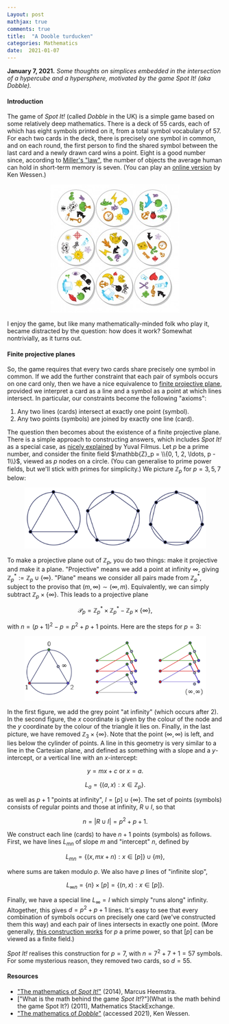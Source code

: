 ```yaml
---
Layout: post
mathjax: true
comments: true
title:  "A Dooble turducken"
categories: Mathematics
date:  2021-01-07
---
```


**January 7, 2021.** *Some thoughts on simplices embedded in the
  intersection of a hypercube and a hypersphere, motivated by the game Spot It! (aka Dobble).*

#### Introduction

The game of *Spot It!* (called *Dobble* in the UK) is a simple game
based on some relatively deep mathematics.
There is a deck of $55$ cards, each of which has eight symbols printed
on it, from a total symbol vocabulary of $57$.
For each two cards in the deck, there is precisely one symbol in
common, and on each round, the first person to find the shared symbol
between the last card and a newly drawn card wins a point.
Eight is a good number since, according to
[Miller's "law"](https://en.wikipedia.org/wiki/The_Magical_Number_Seven,_Plus_or_Minus_Two),
the number of objects the average human can hold in short-term memory
is seven.
(You can play an
[online version](http://thewessens.net/ClassroomApps/Main/intersection.html)
by Ken Wessen.)

<figure>
    <div style="text-align:center"><img src
    ="/images/posts/spotit1.jpg"/>
	</div>
	</figure>

I enjoy the game, but like many mathematically-minded folk who play
it, became distracted by the question: how does it work?
Somewhat nontrivially, as it turns out.

#### Finite projective planes

So, the game requires that every two cards share precisely one symbol
in common.
If we add the further constraint that each pair of symbols occurs on
one card only, then we have a nice equivalence to
[finite projective plane](https://en.wikipedia.org/wiki/Projective_plane),
provided we interpret a card as a line and a symbol as a point at
which lines intersect. In particular, our constraints become the
following "axioms":

1. Any two lines (cards) intersect at exactly one point (symbol).
2. Any two points (symbols) are joined by exactly one line (card).

The question then becomes about the existence of a finite projective
plane.
There is a simple approach to constructing answers, which includes
*Spot It!* as a special case, as
[nicely explained](https://math.stackexchange.com/questions/36798/what-is-the-math-behind-the-game-spot-it)
by Yuval Filmus.
Let $p$ be a prime number, and consider the finite field $\mathbb{Z}_p
= \\{0, 1, 2, \ldots, p - 1\\}$, viewed as $p$ nodes on a circle.
(You can generalise to prime power fields, but we'll stick with primes
for simplicity.)
We picture $\mathbb{Z}_p$ for $p = 3, 5, 7$ below:

<figure>
    <div style="text-align:center"><img src
    ="/images/posts/spotit2.png"/>
	</div>
	</figure>

To make a projective plane out of $\mathbb{Z}_p$, you do two things:
make it projective and make it a plane.
"Projective" means we add a point at infinity $\infty$,
giving $\mathbb{Z}_p^* := \mathbb{Z}_p \cup \{\infty\}$.
"Plane" means we consider all pairs made from $\mathbb{Z}_p^*$,
subject to the proviso that $(m, \infty) \sim (\infty, m)$.
Equivalently, we can simply subtract $\mathbb{Z}_p \times \{\infty\}$.
This leads to a projective plane

$$
\mathcal{P}_p = \mathbb{Z}_p^* \times \mathbb{Z}_p^* - \mathbb{Z}_p
\times \{\infty\},
$$

with $n = (p+ 1)^2 - p = p^2 + p + 1$ points.
Here are the steps for $p = 3$:

<figure>
    <div style="text-align:center"><img src
    ="/images/posts/spotit3.png"/>
	</div>
	</figure>

In the first figure, we add the grey point "at infinity" (which occurs
after $2$). In the second figure, the $x$ coordinate is given by the
colour of the node and the $y$ coordinate by the colour of the
triangle it lies on.
Finally, in the last picture, we have removed $\mathbb{Z}_3 \times \{\infty\}$.
Note that the point $(\infty, \infty)$ is left, and lies below the
cylinder of points.
A line in this geometry is very similar to a line in the Cartesian
plane, and defined as something with a slope and a $y$-intercept, or a
vertical line with an $x$-intercept:

$$
y = mx + c \text{ or } x = a.
$$

$$
L_{a} = \{(a, x) : x \in \mathbb{Z}_p\}.
$$

as well as $p + 1$ "points at infinity", $I = [p] \cup \{\infty\}$.
The set of points (symbols) consists of regular points and those at infinity, $R
\cup I$, so that

$$
n = |R \cup I| = p^2 + p + 1.
$$

We construct each line (cards) to have $n + 1$ points (symbols) as
follows.
First, we have lines $L_{mn}$ of slope $m$ and "intercept" $n$,
defined by

$$
L_{mn} = \{(x, mx + n) : x \in [p]\} \cup \{m\},
$$

where sums are taken modulo $p$.
We also have $p$ lines of "infinite slop",

$$
L_{\infty n} = \{n\} \times [p] = \{(n, x) : x \in [p]\}.
$$

Finally, we have a special line $L_\infty = I$ which simply "runs
along" infinity. Altogether, this gives $d = p^2 + p + 1$ lines.
It's easy to see that every combination of symbols occurs on precisely
one card (we've constructed them this way) and each pair of lines
intersects in exactly one point.
(More generally, [this construction works](https://en.wikipedia.org/wiki/Projective_plane#Finite_projective_planes) for $p$ a prime power, so
that $[p]$ can be viewed as a finite field.)

*Spot It!* realises this construction for $p = 7$, with $n = 7^2 + 7 +
1 = 57$ symbols. For some mysterious reason, they removed two cards,
so $d = 55$.

#### Resources

- ["The mathematics of *Spot It!*"](https://openprairie.sdstate.edu/cgi/viewcontent.cgi?article=1016&context=jur)
(2014), Marcus Heemstra.
- ["What is the math behind the game *Spot It!*?"](What is the math
  behind the game Spot It?) (2011), Mathematics StackExchange.
- ["The mathematics of *Dobble*"](http://thewessens.net/ClassroomApps/Main/finitegeometry.html)
  (accessed 2021), Ken Wessen.

<!-- http://www.math.uchicago.edu/~may/VIGRE/VIGRE2011/REUPapers/Markov.pdf -->

<!-- It turns out to involve a wonderful overlap of
[pure](https://en.wikipedia.org/wiki/Incidence_geometry) and
[applied](https://en.wikipedia.org/wiki/Combinatorial_design)
mathematics, and there are many resources (see below) for learning
more. -->
